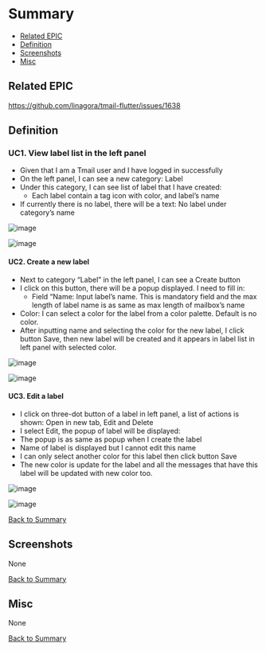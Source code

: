 # Summary

* [Related EPIC](#related-epic)
* [Definition](#definition)
* [Screenshots](#screenshots)
* [Misc](#misc)

## Related EPIC

https://github.com/linagora/tmail-flutter/issues/1638

## Definition
### UC1. View label list in the left panel
- Given that I am a Tmail user and I have logged in successfully
- On the left panel, I can see a new category: Label
- Under this category, I can see list of label that I have created:
   - Each label contain a tag icon with color, and label’s name
- If currently there is no label, there will be a text: No label under category’s name

![image](https://user-images.githubusercontent.com/68209176/226865639-544eb439-a3a4-4d7c-9401-4d3ea026d8f8.png)

![image](https://user-images.githubusercontent.com/68209176/226865809-ee148cc0-8ea5-4f8d-8023-b963e5112ea4.png)


#### UC2. Create a new label
- Next to category “Label” in the left panel, I can see a Create button
- I click on this button, there will be a popup displayed. I need to fill in:
   - Field “Name: Input label’s name. This is mandatory field and the max length of label name is as same as max length of mailbox’s name
- Color: I can select a color for the label from a  color palette. Default is no color.
- After inputting  name and selecting the color for the new label, I click button Save, then new label will be created and it appears in label list in left panel with selected color.

![image](https://user-images.githubusercontent.com/68209176/226866143-e99884e7-db1e-46e6-918b-b1b539e7cea0.png)

![image](https://user-images.githubusercontent.com/68209176/226866188-a40d43d6-460f-4972-85be-114b69ceb9d7.png)


#### UC3. Edit a label 
- I click on three-dot button of a label in left panel, a list of actions is shown: Open in new tab, Edit and Delete
- I select Edit, the popup of label will be displayed:
- The popup is as same as popup when I create the label
- Name of label is displayed but I cannot edit this name
- I can only select another color for this label then click button Save
- The new color is update for the label and all the messages that have this label will be updated with new color too.

![image](https://user-images.githubusercontent.com/68209176/227483148-6d3edee7-7b10-4248-a12c-724bbc4c5a14.png)


![image](https://user-images.githubusercontent.com/68209176/226866412-3d5aca75-e290-4bb4-a8b5-676577571ef0.png)




[Back to Summary](#summary)

## Screenshots

None

[Back to Summary](#summary)

## Misc

None

[Back to Summary](#summary)
